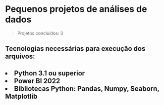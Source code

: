 <h1>Pequenos projetos de análises de dados</h1>

> Projetos concluídos: 3

<h2> Tecnologias necessárias para execução dos arquivos: <h2>
  <li> Python 3.1 ou superior</li>
    <li> Power BI 2022</li>
  <li> Bibliotecas Python: Pandas, Numpy, Seaborn, Matplotlib</li>
